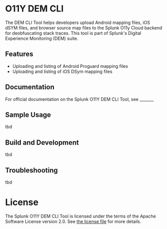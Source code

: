 # O11Y DEM CLI

The DEM CLI Tool helps developers upload Android mapping files, iOS dSYM files, and browser source map files to the Splunk O11y Cloud backend for deobfuscating stack traces. This tool is part of Splunk's Digital Experience Monitoring (DEM) suite.

## Features

* Uploading and listing of Android Proguard mapping files
* Uploading and listing of iOS DSym mapping files

## Documentation

For official documentation on the Splunk O11Y DEM CLI Tool, see _______

## Sample Usage

tbd

## Build and Development

tbd

## Troubleshooting

tbd

# License

The Splunk O11Y DEM CLI Tool is licensed under the terms of the Apache Software License
version 2.0. See [the license file](./LICENSE) for more details.